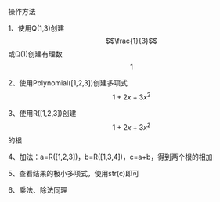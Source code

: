 操作方法

1、使用Q(1,3)创建$$\frac{1}{3}$$或Q(1)创建有理数$$1$$

2、使用Polynomial([1,2,3])创建多项式 $$1+2x+3x^2$$

3、使用R([1,2,3])创建$$1+2x+3x^2$$的根

4、加法：a=R([1,2,3])，b=R([1,3,4])，c=a+b，得到两个根的相加

5、查看结果的极小多项式，使用str(c)即可

6、乘法、除法同理
